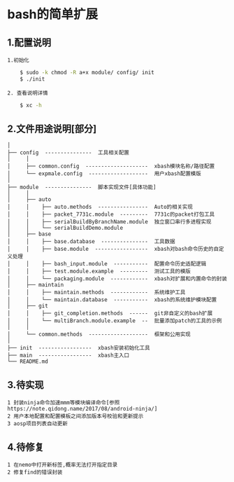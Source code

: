 bash的简单扩展
=====
1.配置说明
----------
    1.初始化
```sh
    $ sudo -k chmod -R a+x module/ config/ init
    $ ./init
```
    2. 查看说明详情
```sh
    $ xc -h
```

2.文件用途说明[部分]
----------
    │
    ├── config  ---------------  工具相关配置
    │     │
    │     ├── common.config  --------------------  xbash模块名称/路径配置
    │     └── expmale.config  -------------------  用户xbash配置模版
    │
    ├── module  ---------------  脚本实现文件[具体功能]
    │     │
    │     ├── auto
    │     │    ├── auto.methods  ----------------  Auto的相关实现
    │     │    ├── packet_7731c.module  ---------  7731c的packet打包工具
    │     │    ├── serialBuildByBranchName.module  独立窗口串行多进程实现
    │     │    └── serialBuildDemo.module
    │     ├── base
    │     │    ├── base.database  ---------------  工具数据
    │     │    ├── base.module  -----------------  xbash对bash命令历史的自定义处理
    │     │    ├── bash_input.module  -----------  配置命令历史适配逻辑
    │     │    ├── test.module.example  ---------  测试工具的模版
    │     │    └── packaging.module  ------------  xbash对扩展和内置命令的封装
    │     ├── maintain
    │     │    ├── maintain.methods  ------------  系统维护工具
    │     │    └── maintain.database  -----------  xbash的系统维护模块配置
    │     ├── git
    │     │    ├── git_completion.methods  ------  git非自定义的bash扩展
    │     │    └── multiBranch.module.example  --  批量添加patch的工具的示例
    │     │
    │     └── common.methods  -------------------  框架和公用实现
    │
    ├── init  -----------------  xbash安装初始化工具
    ├── main  -----------------  xbash主入口
    └── README.md

3.待实现
----------
    1 封装ninja命令加速mmm等模块编译命令[参照 https://note.qidong.name/2017/08/android-ninja/]
    2 用户本地配置和配置模板之间添加版本号校验和更新提示
    3 aosp项目列表自动更新

4.待修复
----------
    1 在nemo中打开新标签,概率无法打开指定目录
    2 修复find的错误封装
